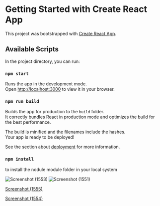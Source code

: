 # Getting Started with Create React App

This project was bootstrapped with [Create React App](https://github.com/facebook/create-react-app).

## Available Scripts

In the project directory, you can run:

### `npm start`

Runs the app in the development mode.\
Open [http://localhost:3000](http://localhost:3000) to view it in your browser.


### `npm run build`

Builds the app for production to the `build` folder.\
It correctly bundles React in production mode and optimizes the build for the best performance.

The build is minified and the filenames include the hashes.\
Your app is ready to be deployed!

See the section about [deployment](https://facebook.github.io/create-react-app/docs/deployment) for more information.

### `npm install`
to install the nodule module folder in your local system

![Screenshot (1553)](https://user-images.githubusercontent.com/76389609/170305862-cc04e5d3-e312-49a7-9382-19946545d07a.png)
![Screenshot (1551)](https://user-images.githubusercontent.com/76389609/170305896-2cad9d6f-be59-4af5-afa9-16e184a98473.png)


[Screenshot (1555)](https://user-images.githubusercontent.com/76389609/170302545-706098e1-5327-44f2-a9e5-280c05199159.png)




[Screenshot (1554)](https://user-images.githubusercontent.com/76389609/170302532-c6781599-9cf6-42ca-ba0a-a9eb83241b89.png)









